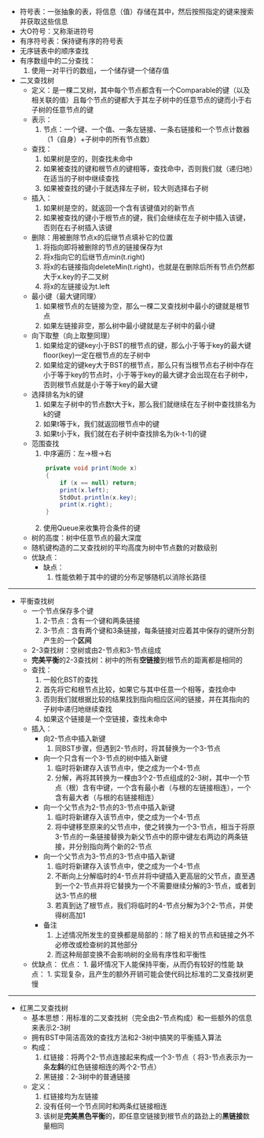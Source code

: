 - 符号表：一张抽象的表，将信息（值）存储在其中，然后按照指定的键来搜索并获取这些信息
- 大O符号：又称渐进符号
- 有序符号表：保持键有序的符号表
- 无序链表中的顺序查找
- 有序数组中的二分查找：
    1. 使用一对平行的数组，一个储存键一个储存值
- 二叉查找树
    - 定义：是一棵二叉树，其中每个节点都含有一个Comparable的键（以及相关联的值）且每个节点的键都大于其左子树中的任意节点的键而小于右子树的任意节点的键
    - 表示：
        1. 节点：一个键、一个值、一条左链接、一条右链接和一个节点计数器（1（自身）+子树中的所有节点数）
    - 查找：
        1. 如果树是空的，则查找未命中
        2. 如果被查找的键和根节点的键相等，查找命中，否则我们就（递归地）在适当的子树中继续查找
        3. 如果被查找的键小于就选择左子树，较大则选择右子树
    - 插入：
        1. 如果树是空的，就返回一个含有该键值对的新节点
        2. 如果被查找的键小于根节点的键，我们会继续在左子树中插入该键，否则在右子树插入该键
    - 删除：用被删除节点x的后继节点填补它的位置
        1. 将指向即将被删除的节点的链接保存为t
        2. 将x指向它的后继节点min(t.right)
        3. 将x的右链接指向deleteMin(t.right)，也就是在删除后所有节点仍然都大于x.key的子二叉树
        4. 将x的左链接设为t.left
    - 最小键（最大键同理）
        1. 如果根节点的左链接为空，那么一棵二叉查找树中最小的键就是根节点
        2. 如果左链接非空，那么树中最小键就是左子树中的最小键
    - 向下取整（向上取整同理）
        1. 如果给定的键key小于BST的根节点的键，那么小于等于key的最大键floor(key)一定在根节点的左子树中
        2. 如果给定的键key大于BST的根节点，那么只有当根节点右子树中存在小于等于key的节点时，小于等于key的最大键才会出现在右子树中，否则根节点就是小于等于key的最大键
    - 选择排名为k的键
        1. 如果左子树中的节点数t大于k，那么我们就继续在左子树中查找排名为k的键
        2. 如果t等于k，我们就返回根节点中的键
        3. 如果t小于k，我们就在右子树中查找排名为(k-t-1)的键
    - 范围查找
        1. 中序遍历：左->根->右
        ```java
            private void print(Node x)
            {
                if (x == null) return;
                print(x.left);
                StdOut.println(x.key);
                print(x.right);
            }
        ```
        2. 使用Queue来收集符合条件的键
    - 树的高度：树中任意节点的最大深度
    - 随机键构造的二叉查找树的平均高度为树中节点数的对数级别
    - 优缺点：
        - 缺点：
            1. 性能依赖于其中的键的分布足够随机以消除长路径

---
- 平衡查找树
    - 一个节点保存多个键
        1. 2-节点：含有一个键和两条链接
        2. 3-节点：含有两个键和3条链接，每条链接对应着其中保存的键所分割产生的一个**区间**
    - 2-3查找树：空树或由2-节点和3-节点组成
    - **完美平衡**的2-3查找树：树中的所有**空链接**到根节点的距离都是相同的
    - 查找：
        1. 一般化BST的查找
        2. 首先将它和根节点比较，如果它与其中任意一个相等，查找命中
        3. 否则我们就根据比较的结果找到指向相应区间的链接，并在其指向的子树中递归地继续查找
        4. 如果这个链接是一个空链接，查找未命中
    - 插入：
        - 向2-节点中插入新键
            1. 同BST步骤，但遇到2-节点时，将其替换为一个3-节点
        - 向一个只含有一个3-节点的树中插入新键
            1. 临时将新建存入该节点中，使之成为一个4-节点
            2. 分解，再将其转换为一棵由3个2-节点组成的2-3树，其中一个节点（根）含有中键，一个含有最小者（与根的左链接相连），一个含有最大者（与根的右链接相连）
        - 向一个父节点为2-节点的3-节点中插入新键
            1. 临时将新建存入该节点中，使之成为一个4-节点
            2. 将中键移至原来的父节点中，使之转换为一个3-节点，相当于将原3-节点的一条链接替换为新父节点中的原中键左右两边的两条链接，并分别指向两个新的2-节点
        - 向一个父节点为3-节点的3-节点中插入新键
            1. 临时将新建存入该节点中，使之成为一个4-节点
            2. 不断向上分解临时的4-节点并将中键插入更高层的父节点，直至遇到一个2-节点并将它替换为一个不需要继续分解的3-节点，或者到达3-节点的根
            3. 若真到达了根节点，我们将临时的4-节点分解为3个2-节点，并使得树高加1
        - 备注
            1. 上述情况所发生的变换都是局部的：除了相关的节点和链接之外不必修改或检查树的其他部分
            2. 而这种局部变换不会影响树的全局有序性和平衡性
    - 优缺点：
        优点：
            1. 最坏情况下人能保持平衡，从而仍有较好的性能
        缺点：
            1. 实现复杂，且产生的额外开销可能会使代码比标准的二叉查找树更慢
----
- 红黑二叉查找树
    - 基本思想：用标准的二叉查找树（完全由2-节点构成）和一些额外的信息来表示2-3树
    - 拥有BST中简洁高效的查找方法和2-3树中搞笑的平衡插入算法
    - 构成：
        1. 红链接：将两个2-节点连接起来构成一个3-节点（ 将3-节点表示为一条**左斜**的红色链接相连的两个2-节点）
        2. 黑链接：2-3树中的普通链接
    - 定义：
        1. 红链接均为左链接
        2. 没有任何一个节点同时和两条红链接相连
        3. 该树是**完美黑色平衡**的，即任意空链接到根节点的路劲上的**黑链接**数量相同